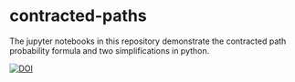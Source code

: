 # contracted-paths
The jupyter notebooks in this repository demonstrate the contracted path probability formula and two simplifications in python.

[![DOI](https://zenodo.org/badge/280687280.svg)](https://zenodo.org/badge/latestdoi/280687280)
